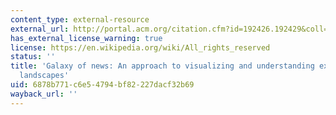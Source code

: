 ```yaml
---
content_type: external-resource
external_url: http://portal.acm.org/citation.cfm?id=192426.192429&coll=GUIDE&dl=GUIDE&CFID=17237587&CFTOKEN=23929317
has_external_license_warning: true
license: https://en.wikipedia.org/wiki/All_rights_reserved
status: ''
title: 'Galaxy of news: An approach to visualizing and understanding expansive news
  landscapes'
uid: 6878b771-c6e5-4794-bf82-227dacf32b69
wayback_url: ''
---
```

